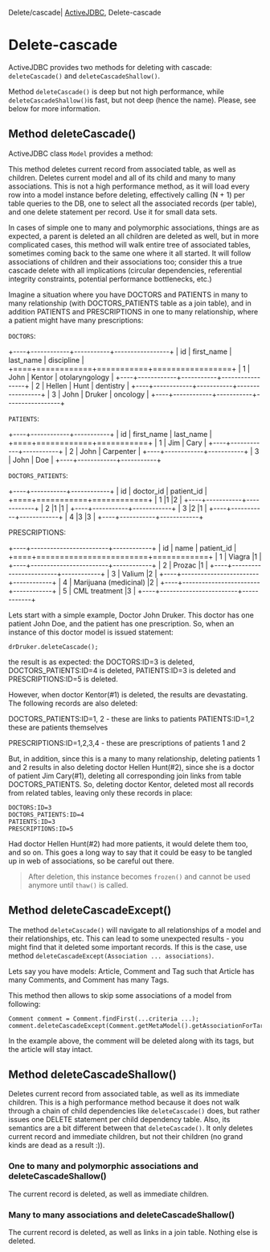 Delete/cascade| <a href="/activejdbc">ActiveJDBC</a>, Delete-cascade

# Delete-cascade

<div id="toc"></div>

ActiveJDBC provides two methods for deleting with cascade: `deleteCascade()` and `deleteCascadeShallow()`.

Method  `deleteCascade()` is deep but not high performance, while `deleteCascadeShallow()`is fast, but not deep
(hence the name). Please, see below for more information.

## Method deleteCascade()

ActiveJDBC class `Model` provides a method:

This method deletes current record from associated table, as well as children. Deletes current model and all
of its child and many to many associations. This is not a high performance method, as it will load every row into a
model instance before deleting, effectively calling (N + 1) per table queries to the DB, one to select all
the associated records (per table), and one delete statement per record. Use it for small data sets.

In cases of simple one to many and polymorphic associations, things are as expected, a parent is deleted an all
children are deleted as well, but in more complicated cases, this method will walk entire tree of associated tables,
sometimes coming back to the same one where it all started. It will follow associations of children and their
associations too; consider this a true cascade delete with all implications (circular dependencies, referential
integrity constraints, potential performance bottlenecks, etc.)

Imagine a situation where you have DOCTORS and PATIENTS in many to many relationship (with DOCTORS_PATIENTS table
as a join table), and in addition PATIENTS and PRESCRIPTIONS in one to many relationship, where a patient
might have many prescriptions:


`DOCTORS`:

+----+------------+-----------+-----------------+
| id | first_name | last_name | discipline      |
+====+============+===========+=================+
|  1 | John       | Kentor    | otolaryngology  |
+----+------------+-----------+-----------------+
|  2 | Hellen     | Hunt      | dentistry       |
+----+------------+-----------+-----------------+
|  3 | John       | Druker    | oncology        |
+----+------------+-----------+-----------------+


`PATIENTS`:

+----+------------+-----------+
| id | first_name | last_name |
+====+============+===========+
|  1 | Jim        | Cary      |
+----+------------+-----------+
|  2 | John       | Carpenter |
+----+------------+-----------+
|  3 | John       | Doe       |
+----+------------+-----------+

`DOCTORS_PATIENTS`:

+----+-----------+------------+
| id | doctor_id | patient_id |
+====+===========+============+
|  1 |1          |2           |
+----+-----------+------------+
|  2 |1          |1           |
+----+-----------+------------+
|  3 |2          |1           |
+----+-----------+------------+
|  4 |3          |3           |
+----+-----------+------------+

PRESCRIPTIONS:

+----+------------------------+------------+
| id | name                   | patient_id |
+====+========================+============+
|  1 | Viagra                 |1           |
+----+------------------------+------------+
|  2 | Prozac                 |1           |
+----+------------------------+------------+
|  3 | Valium                 |2           |
+----+------------------------+------------+
|  4 | Marijuana (medicinal)  |2           |
+----+------------------------+------------+
|  5 | CML treatment          |3           |
+----+------------------------+------------+


Lets start with a simple example, Doctor John Druker. This doctor has one patient John Doe, and the patient has one
prescription. So, when an instance of this doctor model is issued statement:

~~~~ {.java}
drDruker.deleteCascade();
~~~~

the result is as expected: the DOCTORS:ID=3 is deleted, DOCTORS_PATIENTS:ID=4 is deleted,
PATIENTS:ID=3 is deleted and PRESCRIPTIONS:ID=5 is deleted.

However, when doctor Kentor(#1) is deleted, the results are devastating. The following records are also deleted:

DOCTORS_PATIENTS:ID=1, 2 - these are links to patients PATIENTS:ID=1,2 these are patients themselves

PRESCRIPTIONS:ID=1,2,3,4 - these are prescriptions of patients 1 and 2

But, in addition, since this is a many to many relationship, deleting patients 1 and 2 results in also deleting doctor
Hellen Hunt(#2), since she is a doctor of patient Jim Cary(#1), deleting all corresponding join links from table
DOCTORS_PATIENTS. So, deleting doctor Kentor, deleted most all records from related tables, leaving only these records in place:

~~~~ {.prettyprint}
DOCTORS:ID=3
DOCTORS_PATIENTS:ID=4
PATIENTS:ID=3
PRESCRIPTIONS:ID=5
~~~~

Had doctor Hellen Hunt(#2) had more patients, it would delete them too, and so on. This goes a long way to say that it
could be easy to be tangled up in web of associations, so be careful out there.

> After deletion, this instance becomes `frozen()` and cannot be used anymore until `thaw()` is called.

## Method deleteCascadeExcept()

The method `deleteCascade()` will navigate to all relationships of a model and their relationships, etc. This can
lead to some unexpected results - you might find that it deleted some important records. If this is the case, use
method `deleteCascadeExcept(Association ... associations)`.

Lets say you have models: Article, Comment and Tag such that Article has many Comments, and Comment has many Tags.

This method then allows to skip some associations of a model from following:

~~~~ {.java}
Comment comment = Comment.findFirst(...criteria ...);
comment.deleteCascadeExcept(Comment.getMetaModel().getAssociationForTarget("articles"));
~~~~

In the example above, the comment will be deleted along with its tags, but the article will stay intact.

## Method deleteCascadeShallow()

Deletes current record from associated table, as well as its immediate children. This is a high performance method
because it does not walk through a chain of child dependencies like `deleteCascade()` does, but rather issues one
DELETE statement per child dependency table. Also, its semantics are a bit different between that `deleteCascade()`.
It only deletes current record and immediate children, but not their children (no grand kinds are dead as a result :)).

### One to many and polymorphic associations  and deleteCascadeShallow()

The current record is deleted, as well as immediate children.

### Many to many associations and deleteCascadeShallow()

The current record is deleted, as well as links in a join table. Nothing else is deleted.
